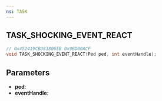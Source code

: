 ```yaml
---
ns: TASK
---
```

## TASK_SHOCKING_EVENT_REACT

```c
// 0x452419CBD838065B 0x9BD00ACF
void TASK_SHOCKING_EVENT_REACT(Ped ped, int eventHandle);
```


## Parameters
* **ped**: 
* **eventHandle**: 

